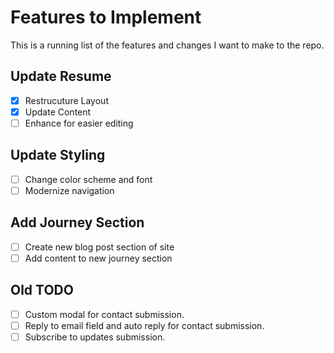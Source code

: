 # Features to Implement

This is a running list of the features and changes I want to make to the repo.

## Update Resume
- [x] Restrucuture Layout
- [x] Update Content
- [ ] Enhance for easier editing

## Update Styling
- [ ] Change color scheme and font
- [ ] Modernize navigation

## Add Journey Section
- [ ] Create new blog post section of site
- [ ] Add content to new journey section

## Old TODO
- [ ] Custom modal for contact submission.
- [ ] Reply to email field and auto reply for contact submission.
- [ ] Subscribe to updates submission.